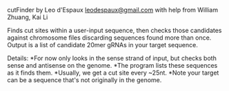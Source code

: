 cutFinder
by Leo d'Espaux <leodespaux@gmail.com>
with help from William Zhuang, Kai Li

Finds cut sites within a user-input sequence, then checks those candidates against
chromosome files discarding sequences found more than once. 
Output is a list of candidate 20mer gRNAs in your target sequence.

Details:
*For now only looks in the sense strand of input, but checks both sense and antisense on the genome.
*The program lists these sequences as it finds them. 
*Usually, we get a cut site every ~25nt.
*Note your target can be a sequence that's not originally in the genome.
